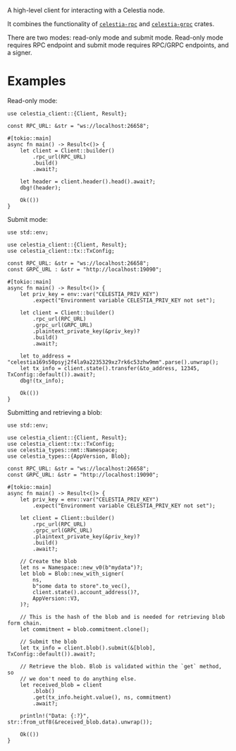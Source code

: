 A high-level client for interacting with a Celestia node.

It combines the functionality of [`celestia-rpc`] and [`celestia-grpc`] crates.

There are two modes: read-only mode and submit mode. Read-only mode requires
RPC endpoint and submit mode requires RPC/GRPC endpoints, and a signer.

# Examples

Read-only mode:

```rust,no_run
use celestia_client::{Client, Result};

const RPC_URL: &str = "ws://localhost:26658";

#[tokio::main]
async fn main() -> Result<()> {
    let client = Client::builder()
        .rpc_url(RPC_URL)
        .build()
        .await?;

    let header = client.header().head().await?;
    dbg!(header);

    Ok(())
}
```

Submit mode:

```rust,no_run
use std::env;

use celestia_client::{Client, Result};
use celestia_client::tx::TxConfig;

const RPC_URL: &str = "ws://localhost:26658";
const GRPC_URL : &str = "http://localhost:19090";

#[tokio::main]
async fn main() -> Result<()> {
    let priv_key = env::var("CELESTIA_PRIV_KEY")
        .expect("Environment variable CELESTIA_PRIV_KEY not set");

    let client = Client::builder()
        .rpc_url(RPC_URL)
        .grpc_url(GRPC_URL)
        .plaintext_private_key(&priv_key)?
        .build()
        .await?;

    let to_address = "celestia169s50psyj2f4la9a2235329xz7rk6c53zhw9mm".parse().unwrap();
    let tx_info = client.state().transfer(&to_address, 12345, TxConfig::default()).await?;
    dbg!(tx_info);

    Ok(())
}
```

Submitting and retrieving a blob:

```rust,no_run
use std::env;

use celestia_client::{Client, Result};
use celestia_client::tx::TxConfig;
use celestia_types::nmt::Namespace;
use celestia_types::{AppVersion, Blob};

const RPC_URL: &str = "ws://localhost:26658";
const GRPC_URL: &str = "http://localhost:19090";

#[tokio::main]
async fn main() -> Result<()> {
    let priv_key = env::var("CELESTIA_PRIV_KEY")
        .expect("Environment variable CELESTIA_PRIV_KEY not set");

    let client = Client::builder()
        .rpc_url(RPC_URL)
        .grpc_url(GRPC_URL)
        .plaintext_private_key(&priv_key)?
        .build()
        .await?;

    // Create the blob
    let ns = Namespace::new_v0(b"mydata")?;
    let blob = Blob::new_with_signer(
        ns,
        b"some data to store".to_vec(),
        client.state().account_address()?,
        AppVersion::V3,
    )?;

    // This is the hash of the blob and is needed for retrieving blob form chain.
    let commitment = blob.commitment.clone();

    // Submit the blob
    let tx_info = client.blob().submit(&[blob], TxConfig::default()).await?;

    // Retrieve the blob. Blob is validated within the `get` method, so
    // we don't need to do anything else.
    let received_blob = client
        .blob()
        .get(tx_info.height.value(), ns, commitment)
        .await?;

    println!("Data: {:?}", str::from_utf8(&received_blob.data).unwrap());

    Ok(())
}
```

[`celestia-rpc`]: celestia_rpc
[`celestia-grpc`]: celestia_grpc

